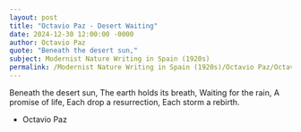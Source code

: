 ```yaml
---
layout: post
title: "Octavio Paz - Desert Waiting"
date: 2024-12-30 12:00:00 -0000
author: Octavio Paz
quote: "Beneath the desert sun,"
subject: Modernist Nature Writing in Spain (1920s)
permalink: /Modernist Nature Writing in Spain (1920s)/Octavio Paz/Octavio Paz - Desert Waiting
---
```


Beneath the desert sun,
The earth holds its breath,
Waiting for the rain,
A promise of life,
Each drop a resurrection,
Each storm a rebirth.

- Octavio Paz
